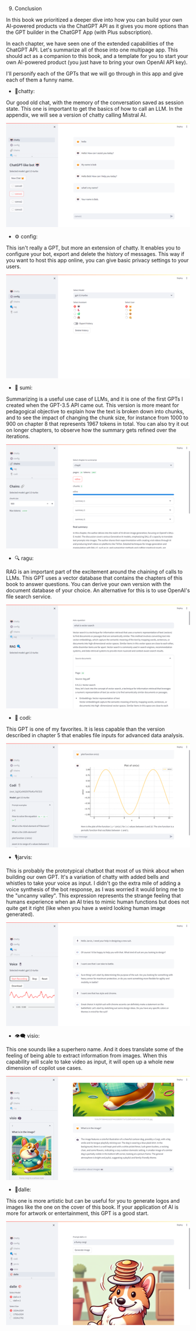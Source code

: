 9.  Conclusion

In this book we prioritized a deeper dive into how you can build your
own AI-powered products via the ChatGPT API as it gives you more options
than the GPT builder in the ChatGPT App (with Plus subscription).

In each chapter, we have seen one of the extended capabilities of the
ChatGPT API. Let's summarize all of those into one multipage app. This
should act as a companion to this book, and a template for you to start
your own AI-powered product (you just have to bring your own OpenAI API
key).

I'll personify each of the GPTs that we will go through in this app and
give each of them a funny name.

-   🤖chatty:

Our good old chat, with the memory of the conversation saved as session
state. This one is important to get the basics of how to call an LLM. In
the appendix, we will see a version of chatty calling Mistral AI.

![](img/media/image1.png)

-   ⚙️ config:

This isn't really a GPT, but more an extension of chatty. It enables you
to configure your bot, export and delete the history of messages. This
way if you want to host this app online, you can give basic privacy
settings to your users.

![](img/media/image2.png)

-   🔗 sumi:

Summarizing is a useful use case of LLMs, and it is one of the first
GPTs I created when the GPT-3.5 API came out. This version is more meant
for pedagogical objective to explain how the text is broken down into
chunks, and to see the impact of changing the chunk size, for instance
from 1000 to 900 on chapter 8 that represents 1967 tokens in total. You
can also try it out on longer chapters, to observe how the summary gets
refined over the iterations.

![](img/media/image3.png)

-   🔍 ragu:

RAG is an important part of the excitement around the chaining of calls
to LLMs. This GPT uses a vector database that contains the chapters of
this book to answer questions. You can derive your own version with the
document database of your choice. An alternative for this is to use
OpenAI's file search service.

![](img/media/image4.png)

-   📎 codi:

This GPT is one of my favorites. It is less capable than the version
described in chapter 5 that enables file inputs for advanced data
analysis.

![](img/media/image5.png)

-   🎙️jarvis:

This is probably the prototypical chatbot that most of us think about
when building our own GPT. It's a variation of chatty with added bells
and whistles to take your voice as input. I didn't go the extra mile of
adding a voice synthesis of the bot response, as I was worried it would
bring me to the "uncanny valley". This expression represents the strange
feeling that humans experience when an AI tries to mimic human functions
but does not quite get it right (like when you have a weird looking
human image generated).

![](img/media/image6.png)

-   👁️‍🗨️ visio:

This one sounds like a superhero name. And it does translate some of the
feeling of being able to extract information from images. When this
capability will scale to take video as input, it will open up a whole
new dimension of copilot use cases.

![](img/media/image7.png)

-   🎨dalle:

This one is more artistic but can be useful for you to generate logos
and images like the one on the cover of this book. If your application
of AI is more for artwork or entertainment, this GPT is a good start.

![](img/media/image8.png)

